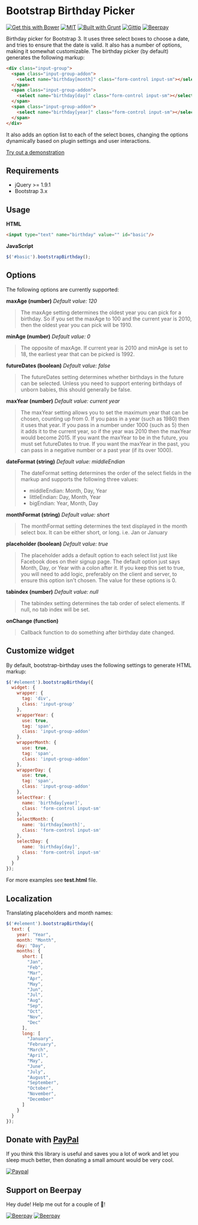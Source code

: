 # Bootstrap Birthday Picker

[![Get this with Bower](https://img.shields.io/bower/v/bootstrap-birthday.svg)](https://benschwarz.github.io/bower-badges/embed.html?pkgname=bootstrap-birthday#install-instruction) [![MIT](https://badges.frapsoft.com/os/mit/mit.svg?v=102)](https://github.com/lonalore/bootstrap-birthday/blob/master/LICENSE) [![Built with Grunt](https://cdn.gruntjs.com/builtwith.svg)](http://gruntjs.com/) [![Gittip](https://img.shields.io/gittip/lonalore.svg)](https://www.gittip.com/lonalore/) [![Beerpay](https://beerpay.io/lonalore/bootstrap-birthday/badge.svg?style=flat)](https://beerpay.io/lonalore/bootstrap-birthday)

Birthday picker for Bootstrap 3. It uses three select boxes to choose a date, and tries to ensure that the date is valid. It also has a number of options, making it somewhat customizable. The birthday picker (by default) generates the following markup:
```html
<div class="input-group">
  <span class="input-group-addon">
    <select name="birthday[month]" class="form-control input-sm"></select>
  </span>
  <span class="input-group-addon">
    <select name="birthday[day]" class="form-control input-sm"></select>
  </span>
  <span class="input-group-addon">
    <select name="birthday[year]" class="form-control input-sm"></select>
  </span>
</div>
```
It also adds an option list to each of the select boxes, changing the options dynamically based on plugin settings and user interactions.

[Try out a demonstration](https://lonalore.github.io/bootstrap-birthday/)

## Requirements

- jQuery >= 1.9.1
- Bootstrap 3.x

## Usage

**HTML**
```html
<input type="text" name="birthday" value="" id="basic"/>
```

**JavaScript**
```javascript
$('#basic').bootstrapBirthday();
```

## Options

The following options are currently supported:

**maxAge (number)** *Default value: 120*
> The maxAge setting determines the oldest year you can pick for a birthday. So if you set the maxAge to 100 and the current year is 2010, then the oldest year you can pick will be 1910.

**minAge (number)** *Default value: 0*
> The opposite of maxAge. If current year is 2010 and minAge is set to 18, the earliest year that can be picked is 1992.

**futureDates (boolean)** *Default value: false*
> The futureDates setting determines whether birthdays in the future can be selected. Unless you need to support entering birthdays of unborn babies, this should generally be false.

**maxYear (number)** *Default value: current year*
> The maxYear setting allows you to set the maximum year that can be chosen, counting up from 0. If you pass in a year (such as 1980) then it uses that year. If you pass in a number under 1000 (such as 5) then it adds it to the current year, so if the year was 2010 then the maxYear would become 2015. If you want the maxYear to be in the future, you must set futureDates to true. If you want the maxYear in the past, you can pass in a negative number or a past year (if its over 1000).

**dateFormat (string)** *Default value: middleEndian*
> The dateFormat setting determines the order of the select fields in the markup and supports the following three values:
> - middleEndian: Month, Day, Year
> - littleEndian: Day, Month, Year
> - bigEndian: Year, Month, Day

**monthFormat (string)** *Default value: short*
> The monthFormat setting determines the text displayed in the month select box. It can be either short, or long. i.e. Jan or January

**placeholder (boolean)** *Default value: true*
> The placeholder adds a default option to each select list just like Facebook does on their signup page. The default option just says Month, Day, or Year with a colon after it. If you keep this set to true, you will need to add logic, preferably on the client and server, to ensure this option isn't chosen. The value for these options is 0.

**tabindex (number)** *Default value: null*
> The tabindex setting determines the tab order of select elements. If null, no tab index will be set.

**onChange (function)**
> Callback function to do something after birthday date changed.

## Customize widget

By default, bootstrap-birthday uses the following settings to generate HTML markup:

```javascript
$('#element').bootstrapBirthday({
  widget: {
    wrapper: {
      tag: 'div',
      class: 'input-group'
    },
    wrapperYear: {
      use: true,
      tag: 'span',
      class: 'input-group-addon'
    },
    wrapperMonth: {
      use: true,
      tag: 'span',
      class: 'input-group-addon'
    },
    wrapperDay: {
      use: true,
      tag: 'span',
      class: 'input-group-addon'
    },
    selectYear: {
      name: 'birthday[year]',
      class: 'form-control input-sm'
    },
    selectMonth: {
      name: 'birthday[month]',
      class: 'form-control input-sm'
    },
    selectDay: {
      name: 'birthday[day]',
      class: 'form-control input-sm'
    }
  }
});
```

For more examples see **test.html** file.

## Localization

Translating placeholders and month names:

```javascript
$('#element').bootstrapBirthday({
  text: {
    year: "Year",
    month: "Month",
    day: "Day",
    months: {
      short: [
        "Jan",
        "Feb",
        "Mar",
        "Apr",
        "May",
        "Jun",
        "Jul",
        "Aug",
        "Sep",
        "Oct",
        "Nov",
        "Dec"
      ],
      long: [
        "January",
        "February",
        "March",
        "April",
        "May",
        "June",
        "July",
        "August",
        "September",
        "October",
        "November",
        "December"
      ]
    }
  }
});
```

## Donate with [PayPal](https://www.paypal.com/cgi-bin/webscr?cmd=_s-xclick&hosted_button_id=PQYDBAMQ3D2UG)

If you think this library is useful and saves you a lot of work and let you sleep much better, then donating a small amount would be very cool.

[![Paypal](https://www.paypalobjects.com/en_US/i/btn/btn_donateCC_LG.gif)](https://www.paypal.com/cgi-bin/webscr?cmd=_s-xclick&hosted_button_id=PQYDBAMQ3D2UG)

## Support on Beerpay
Hey dude! Help me out for a couple of :beers:!

[![Beerpay](https://beerpay.io/lonalore/bootstrap-birthday/badge.svg?style=beer-square)](https://beerpay.io/lonalore/bootstrap-birthday)  [![Beerpay](https://beerpay.io/lonalore/bootstrap-birthday/make-wish.svg?style=flat-square)](https://beerpay.io/lonalore/bootstrap-birthday?focus=wish)
